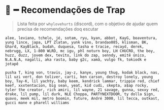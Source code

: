# 🎼╺╸Recomendações de Trap
> Lista feita por `whylovehurts` (discord), com o objetivo de ajudar quem precisa de recomendações doq escutar

`
alee, leviano, tchelo, jé, sotam, ryu, kyan, abbot, KayG, boaventura, yung lince, japa, LPT Zlatan, yunk vino, brandao085, klisman, BK, Ghard, KayBlack, budah, duquesa, tasha e tracie, recayd, derek, nebrugg, LX, 1-800 WLRD, mc igu, phl noturn boy, LH CHUCRO, the boy, huzz, duzz, jovem dex, tevito, link do zap, senndy, emitê único, N.A.N.A, nagalli, aka rasta, baby g2c, xamã, vulgo fk, tokiodk e jotapê
`

`
pusha T, king von, travis, jay-z, kanye, young thug, kodak black, nas, lil uzi vert, don toliver, carti, ken carson, destroy lonely, young boy, Tay-K, lil yachty, baby keem, kendrick lammar, trippie red, chief keef, xxxtentacion, big sean, yeat, kid cudi, skepta, a$ap rocky, tyler the creator, rich amiri, lil wayne, 21 savage, gunna, sexxy red, drake, lil pump, lil durk, NLE Choppa, PARTYNEXTDOOR, ty dolla $ign, quavo, meek mil, metro boomin, future, André 3000, lil tecca, outkast, gucci mane e pharell williams
`
